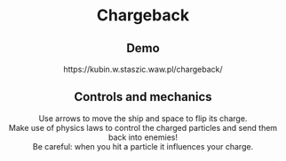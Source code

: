 <div align="center">

  <h1>Chargeback</h1>

  <h2>Demo</h2>
  <p>
    https://kubin.w.staszic.waw.pl/chargeback/
  </p>
  
  <h2>Controls and mechanics</h2>
  <p>
    Use arrows to move the ship and space to flip its charge. <br>
    Make use of physics laws to control the charged particles and send them back into enemies! <br>
    Be careful: when you hit a particle it influences your charge.
  </p>
</div>

